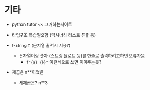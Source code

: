 # 기타

- python tutor << 그거하는사이트

- 타입구조 복습필요함 (딕셔너리 리스트 튜플 등)



- f-string ? (문자열 출력시 사용?)
  - 문자열이랑 숫자 (스트링 플로트 등)를 한줄로 출력하려고하면 오류가뜸
    - `f"{a} {b}"` 이런식으로 쓰면 이어주는듯?



- 제곱은 n**이었음
  - 세제곱은? n**3
